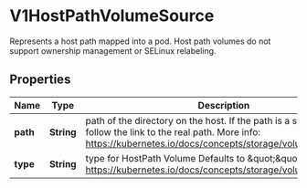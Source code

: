 

# V1HostPathVolumeSource

Represents a host path mapped into a pod. Host path volumes do not support ownership management or SELinux relabeling.
## Properties

Name | Type | Description | Notes
------------ | ------------- | ------------- | -------------
**path** | **String** | path of the directory on the host. If the path is a symlink, it will follow the link to the real path. More info: https://kubernetes.io/docs/concepts/storage/volumes#hostpath | 
**type** | **String** | type for HostPath Volume Defaults to \&quot;\&quot; More info: https://kubernetes.io/docs/concepts/storage/volumes#hostpath |  [optional]



